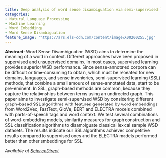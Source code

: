 ```yaml
---
title: Deep analysis of word sense disambiguation via semi-supervised learning and neural word representations
categories:
- Natural Language Processing
- Machine Learning
- Word Embeddings
- Word Sense Disambiguation
feature_image: "https://ars.els-cdn.com/content/image/X00200255.jpg"
---
```


**Abstract**: Word Sense Disambiguation (WSD) aims to determine the meaning of a word in context. Different approaches have been proposed in supervised and unsupervised domains. In most cases, supervised learning provides superior WSD performance. Since sense-annotated corpora can be difficult or time-consuming to obtain, which must be repeated for new domains, languages, and sense inventories, semi-supervised learning (SSL) methods, that combine a small amount of sense-annotated data, start to be pre-eminent. In SSL, graph-based methods are common, because they capture the relationships between terms using an undirected graph. This paper aims to investigate semi-supervised WSD by considering different graph-based SSL algorithms with features generated by word embeddings from Word2Vec, FastText, GloVe, BERT and ELECTRA models combined with parts-of-speech tags and word context. We test several combinations of word-embedding models, similarity measures for graph construction and SSL classification algorithms to disambiguate classical lexical sample WSD datasets. The results indicate our SSL algorithms achieved competitive results compared to supervised ones and the ELECTRA models performed better than other embeddings for SSL.

_Available at [ScienceDirect](https://www.sciencedirect.com/science/article/abs/pii/S0020025521003273)_
